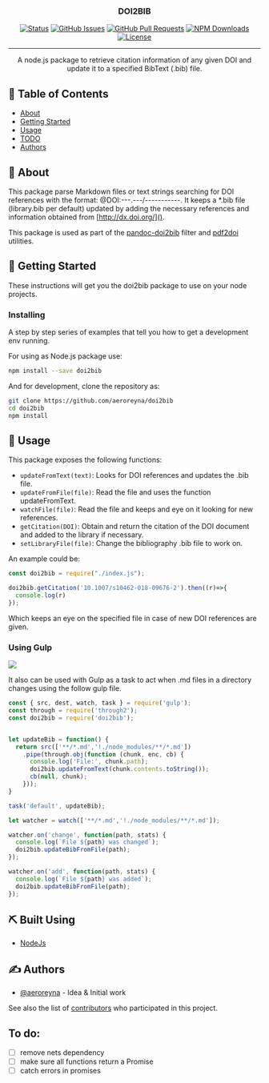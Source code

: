 <h3 align="center">DOI2BIB</h3>

<div align="center">

  [![Status](https://img.shields.io/badge/status-active-success.svg)]()
  [![GitHub Issues](https://img.shields.io/github/issues/aeroreyna/doi2bib.svg)](https://github.com/kylelobo/The-Documentation-Compendium/issues)
  [![GitHub Pull Requests](https://img.shields.io/github/issues-pr/aeroreyna/doi2bib.svg)](https://github.com/kylelobo/The-Documentation-Compendium/pulls)
  [![NPM Downloads](https://img.shields.io/npm/dt/doi2bib.svg)](https://github.com/kylelobo/The-Documentation-Compendium/pulls)
  [![License](https://img.shields.io/badge/license-ISC-blue.svg)](/LICENSE)


</div>

---

<p align="center"> A node.js package to retrieve citation information of any given DOI and update it to a specified BibText (.bib) file.
    <br>
</p>

## 📝 Table of Contents
- [About](#about)
- [Getting Started](#getting_started)
- [Usage](#usage)
- [TODO](#todo)
- [Authors](#authors)

## 🧐 About <a name = "about"></a>
This package parse Markdown files or text strings searching for DOI references with the format: \@DOI:---.---/-----------.
It keeps a *.bib file (library.bib per default) updated by adding the necessary references and information obtained from [http://dx.doi.org/]().

This package is used as part of the [pandoc-doi2bib](https://github.com/aeroreyna/pandoc-doi2bib) filter and [pdf2doi](https://github.com/aeroreyna/pdf2doi) utilities.

## 🏁 Getting Started <a name = "getting_started"></a>
These instructions will get you the doi2bib package to use on your node projects.

### Installing
A step by step series of examples that tell you how to get a development env running.

For using as Node.js package use:

~~~sh
npm install --save doi2bib
~~~

And for development, clone the repository as:

~~~sh
git clone https://github.com/aeroreyna/doi2bib
cd doi2bib
npm install
~~~

## 🎈 Usage <a name="usage"></a>
This package exposes the following functions:

  - `updateFromText(text)`: Looks for DOI references and updates the .bib file.
  - `updateFromFile(file)`: Read the file and uses the function updateFromText.
  - `watchFile(file)`: Read the file and keeps and eye on it looking for new references.
  - `getCitation(DOI)`: Obtain and return the citation of the DOI document and added to the library if necessary.
  - `setLibraryFile(file)`: Change the bibliography .bib file to work on.

An example could be:

~~~js
const doi2bib = require("./index.js");

doi2bib.getCitation('10.1007/s10462-018-09676-2').then((r)=>{
  console.log(r)
});
~~~

Which keeps an eye on the specified file in case of new DOI references are given.

### Using Gulp
![](https://proxy.duckduckgo.com/ip3/gulpjs.com.ico)

It also can be used with Gulp as a task to act when .md files in a directory changes using the follow gulp file.

```js
const { src, dest, watch, task } = require('gulp');
const through = require('through2');
const doi2bib = require('doi2bib');


let updateBib = function() {
  return src(['**/*.md','!./node_modules/**/*.md'])
    .pipe(through.obj(function (chunk, enc, cb) {
      console.log('File:', chunk.path);
      doi2bib.updateFromText(chunk.contents.toString());
      cb(null, chunk);
    }));
}

task('default', updateBib);

let watcher = watch(['**/*.md','!./node_modules/**/*.md']);

watcher.on('change', function(path, stats) {
  console.log(`File ${path} was changed`);
  doi2bib.updateBibFromFile(path);
});

watcher.on('add', function(path, stats) {
  console.log(`File ${path} was added`);
  doi2bib.updateBibFromFile(path);
});
```

## ⛏️ Built Using <a name = "built_using"></a>
- [NodeJs](https://nodejs.org/en/)

## ✍️ Authors <a name = "authors"></a>
- [\@aeroreyna](https://github.com/aeroreyna) - Idea & Initial work

See also the list of [contributors](https://github.com/kylelobo/The-Documentation-Compendium/contributors) who participated in this project.

## To do: <a name = "todo"></a>

- [ ] remove nets dependency
- [ ] make sure all functions return a Promise
- [ ] catch errors in promises
